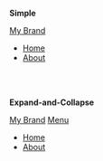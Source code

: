 <br><br>

<p><strong>Simple</strong></p>
<nav class="nav-wrap">
	<a class="logo" href="#">My Brand</a>
	<div class="nav-menu">
		<ul class="nav">
			<li><a href="#">Home</a></li>
			<li><a href="#">About</a></li>
		</ul>
	</div>
</nav>

<br><br>

<p><strong>Expand-and-Collapse</strong></p>
<nav class="nav-wrap nav-collapse">
	<a class="logo" href="#">My Brand</a>
	<a class="nav-toggle" data-nav-toggle="#nav" href="#">Menu</a>
	<div class="nav-menu" id="nav">
		<ul class="nav">
			<li><a href="#">Home</a></li>
			<li><a href="#">About</a></li>
		</ul>
	</div>
</nav>

<br><br><br>